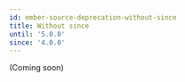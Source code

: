 ```yaml
---
id: ember-source-deprecation-without-since
title: Without since
until: '5.0.0'
since: '4.0.0'
---
```


(Coming soon)
